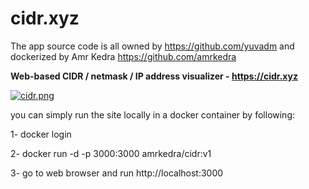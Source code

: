 # cidr.xyz

The app source code is all owned by https://github.com/yuvadm and dockerized by Amr Kedra https://github.com/amrkedra 

**Web-based CIDR / netmask / IP address visualizer - https://cidr.xyz**

[![cidr.png](cidr.png)](https://cidr.xyz)

you can simply run the site locally in a docker container by following:

1- docker login

2- docker run -d -p 3000:3000 amrkedra/cidr:v1 

3- go to web browser and run http://localhost:3000